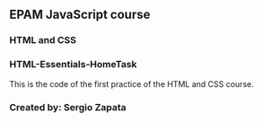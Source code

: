 ## EPAM JavaScript course

### HTML and CSS

### HTML-Essentials-HomeTask

This is the code of the first practice of the HTML and CSS course.

### Created by: Sergio Zapata
